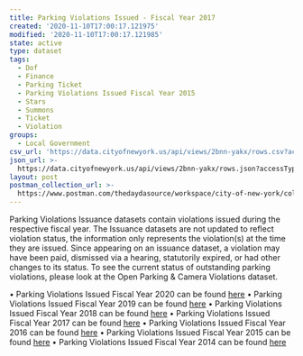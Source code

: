 ```yaml
---
title: Parking Violations Issued - Fiscal Year 2017
created: '2020-11-10T17:00:17.121975'
modified: '2020-11-10T17:00:17.121985'
state: active
type: dataset
tags:
  - Dof
  - Finance
  - Parking Ticket
  - Parking Violations Issued Fiscal Year 2015
  - Stars
  - Summons
  - Ticket
  - Violation
groups:
  - Local Government
csv_url: 'https://data.cityofnewyork.us/api/views/2bnn-yakx/rows.csv?accessType=DOWNLOAD'
json_url: >-
  https://data.cityofnewyork.us/api/views/2bnn-yakx/rows.json?accessType=DOWNLOAD
layout: post
postman_collection_url: >-
  https://www.postman.com/thedaydasource/workspace/city-of-new-york/collection/15909983-816f9279-f287-4809-a64c-a3c6a81818d1
---
```

Parking Violations Issuance datasets contain violations issued during the respective fiscal year. The Issuance datasets are not updated to reflect violation status, the information only represents the violation(s) at the time they are issued. Since appearing on an issuance dataset, a violation may have been paid, dismissed via a hearing, statutorily expired, or had other changes to its status. To see the current status of outstanding parking violations, please look at the Open Parking & Camera Violations dataset.</p>
• Parking Violations Issued Fiscal Year 2020 can be found <a href="https://data.cityofnewyork.us/City-Government/Parking-Violations-Issued-Fiscal-Year-2020/pvqr-7yc4">here</a>
• Parking Violations Issued Fiscal Year 2019 can be found <a href="https://data.cityofnewyork.us/City-Government/Parking-Violations-Issued-Fiscal-Year-2019/faiq-9dfq">here</a>
• Parking Violations Issued Fiscal Year 2018 can be found <a href="https://data.cityofnewyork.us/City-Government/Parking-Violations-Issued-Fiscal-Year-2018/a5td-mswe">here</a>
• Parking Violations Issued Fiscal Year 2017 can be found <a href="https://data.cityofnewyork.us/City-Government/Parking-Violations-Issued-Fiscal-Year-2017/2bnn-yakx">here</a>
• Parking Violations Issued Fiscal Year 2016 can be found <a href="https://data.cityofnewyork.us/City-Government/Parking-Violations-Issued-Fiscal-Year-2016/kiv2-tbus">here</a>
• Parking Violations Issued Fiscal Year 2015 can be found <a href="https://data.cityofnewyork.us/City-Government/Parking-Violations-Issued-Fiscal-Year-2015/c284-tqph">here</a>
• Parking Violations Issued Fiscal Year 2014 can be found <a href="https://data.cityofnewyork.us/City-Government/Parking-Violations-Issued-Fiscal-Year-2014/jt7v-77mi">here</a>

